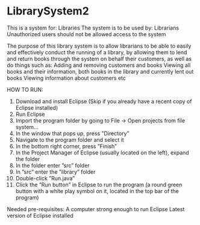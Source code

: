 # LibrarySystem2


This is a system for: Libraries
The system is to be used by: Librarians
Unauthorized users should not be allowed access to the system

The purpose of this library system is to allow librarians to be able to easily and effectively conduct the running of a library, by allowing them to lend and return books through the system on behalf their customers, as well as do things such as:
Adding and removing customers and books
Viewing all books and their information, both books in the library and currently lent out books
Viewing information about customers
etc


HOW TO RUN:
1. Download and install Eclipse (Skip if you already have a recent copy of Eclipse installed)
2. Run Eclipse
3. Import the program folder by going to File → Open projects from file system...
4. In the window that pops up, press ”Directory”
5. Navigate to the program folder and select it
6. In the bottom right corner, press ”Finish”
7. In the Project Manager of Eclipse (usually located on the left), expand the folder
8. In the folder enter ”src” folder
9. In ”src” enter the ”library” folder
10. Double-click ”Run.java”
11. Click the ”Run button” in Eclipse to run the program (a round green button with a white play symbol on it, located in the top bar of the program) 


Needed pre-requisites:
A computer strong enough to run Eclipse
Latest version of Eclipse installed
